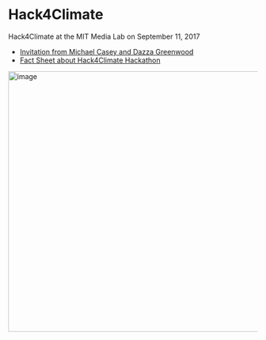 # Hack4Climate
Hack4Climate at the MIT Media Lab on September 11, 2017

* [Invitation from Michael Casey and Dazza Greenwood](https://github.com/mitmedialab/Hack4Climate/raw/master/HACK4CLIMATE-INVITE-DAZZA.pdf)
* [Fact Sheet about Hack4Climate Hackathon](https://github.com/mitmedialab/Hack4Climate/raw/master/H4C_Factsheet_072017_v06.pdf)

<img width="527" alt="image" src="https://user-images.githubusercontent.com/2357755/29792817-b86686c6-8c0f-11e7-82ef-e292d6912e58.png">
